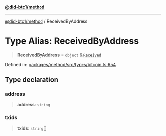 [**@did-btc1/method**](../README.md)

***

[@did-btc1/method](../globals.md) / ReceivedByAddress

# Type Alias: ReceivedByAddress

> **ReceivedByAddress** = `object` & [`Received`](Received.md)

Defined in: [packages/method/src/types/bitcoin.ts:654](https://github.com/dcdpr/did-btc1-js/blob/751aedd75738c26882a2149e644ae32b9e424707/packages/method/src/types/bitcoin.ts#L654)

## Type declaration

### address

> **address**: `string`

### txids

> **txids**: `string`[]
